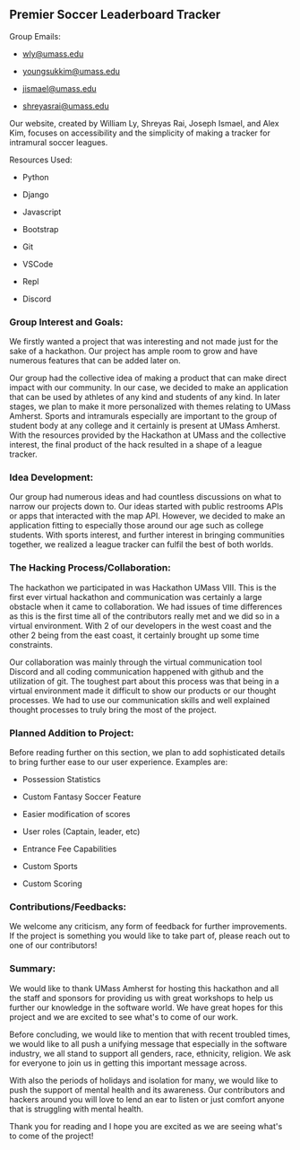 ## Premier Soccer Leaderboard Tracker

Group Emails:

- wly@umass.edu

- youngsukkim@umass.edu

- jismael@umass.edu

- shreyasrai@umass.edu

Our website, created by William Ly, Shreyas Rai, Joseph Ismael, and Alex Kim, focuses on accessibility and the simplicity of making a tracker for intramural soccer leagues. 

Resources Used:

- Python
  
- Django
  
- Javascript
  
- Bootstrap
  
- Git
  
- VSCode
  
- Repl
  
- Discord

### Group Interest and Goals:

We firstly wanted a project that was interesting and not made just for the sake of a hackathon. Our project has ample room to grow and have numerous features that can be added later on. 

Our group had the collective idea of making a product that can make direct impact with our community. In our case, we decided to make an application that can be used by athletes of any kind and students of any kind. In later stages, we plan to make it more personalized with themes relating to UMass Amherst. Sports and intramurals especially are important to the group of student body at any college and it certainly is present at UMass Amherst. With the resources provided by the Hackathon at UMass and the collective interest, the final product of the hack resulted in a shape of a league tracker. 


### Idea Development:

Our group had numerous ideas and had countless discussions on what to narrow our projects down to. Our ideas started with public restrooms APIs or apps that interacted with the map API. However, we decided to make an application fitting to especially those around our age such as college students. With sports interest, and further interest in bringing communities together, we realized a league tracker can fulfil the best of both worlds. 

### The Hacking Process/Collaboration: 

The hackathon we participated in was Hackathon UMass VIII. This is the first ever virtual hackathon and communication was certainly a large obstacle when it came to collaboration. We had issues of time differences as this is the first time all of the contributors really met and we did so in a virtual environment. With 2 of our developers in the west coast and the other 2 being from the east coast, it certainly brought up some time constraints. 

Our collaboration was mainly through the virtual communication tool Discord and all coding communication happened with github and the utilization of git. The toughest part about this process was that being in a virtual environment made it difficult to show our products or our thought processes. We had to use our communication skills and well explained thought processes to truly bring the most of the project. 


### Planned Addition to Project:

Before reading further on this section, we plan to add sophisticated details to bring further ease to our user experience. 
Examples are: 

- Possession Statistics
  
- Custom Fantasy Soccer Feature
  
- Easier modification of scores
  
- User roles (Captain, leader, etc)
  
- Entrance Fee Capabilities
  
- Custom Sports
  
- Custom Scoring


### Contributions/Feedbacks:

We welcome any criticism, any form of feedback for further improvements. If the project is something you would like to take part of, please reach out to one of our contributors! 

### Summary: 

We would like to thank UMass Amherst for hosting this hackathon and all the staff and sponsors for providing us with great workshops to help us further our knowledge in the software world. We have great hopes for this project and we are excited to see what's to come of our work. 

Before concluding, we would like to mention that with recent troubled times, we would like to all push a unifying message that especially in the software industry, we all stand to support all genders, race, ethnicity, religion. We ask for everyone to join us in getting this important message across. 

With also the periods of holidays and isolation for many, we would like to push the support of mental health and its awareness. Our contributors and hackers around you will love to lend an ear to listen or just comfort anyone that is struggling with mental health.

Thank you for reading and I hope you are excited as we are seeing what's to come of the project!
